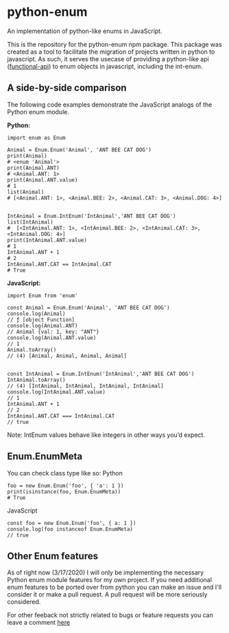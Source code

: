 # python-enum
An implementation of python-like enums in JavaScript.

This is the repository for the python-enum npm package. This package was created as a tool to facilitate the migration of projects written in python to javascript. As such, it serves the usecase of providing a python-like api ([functional-api](https://docs.python.org/3/library/enum.html#functional-api)) to enum objects in javascript, including the int-enum. 

## A side-by-side comparison

The following code examples demonstrate the JavaScript analogs of the Python enum module.

**Python:**
```
import enum as Enum

Animal = Enum.Enum('Animal', 'ANT BEE CAT DOG')
print(Animal)
# <enum 'Animal'>
print(Animal.ANT)
# <Animal.ANT: 1>
print(Animal.ANT.value)
# 1
list(Animal)
# [<Animal.ANT: 1>, <Animal.BEE: 2>, <Animal.CAT: 3>, <Animal.DOG: 4>]


IntAnimal = Enum.IntEnum('IntAnimal','ANT BEE CAT DOG')
list(IntAnimal)
#  [<IntAnimal.ANT: 1>, <IntAnimal.BEE: 2>, <IntAnimal.CAT: 3>, <IntAnimal.DOG: 4>]
print(IntAnimal.ANT.value)
# 1
IntAnimal.ANT + 1
# 2
IntAnimal.ANT.CAT == IntAnimal.CAT
# True
```

**JavaScript:**
```
import Enum from 'enum'

const Animal = Enum.Enum('Animal', 'ANT BEE CAT DOG')
console.log(Animal) 
// ƒ [object Function]
console.log(Animal.ANT)
// Animal {val: 1, key: "ANT"}
console.log(Animal.ANT.value)
// 1
Animal.toArray()
// (4) [Animal, Animal, Animal, Animal]


const IntAnimal = Enum.IntEnum('IntAnimal','ANT BEE CAT DOG')
IntAnimal.toArray()
// (4) [IntAnimal, IntAnimal, IntAnimal, IntAnimal]
console.log(IntAnimal.ANT.value)
// 1
IntAnimal.ANT + 1
// 2
IntAnimal.ANT.CAT === IntAnimal.CAT
// true
```

Note: IntEnum values behave like integers in other ways you’d expect. 

## Enum.EnumMeta

You can check class type like so:
Python
```
foo = new Enum.Enum('foo', { 'a': 1 })
print(isinstance(foo, Enum.EnumMeta))
# True
```

JavaScript
```
const foo = new Enum.Enum('foo', { a: 1 })
console.log(foo instanceof Enum.EnumMeta)
// true
```
## Other Enum features

As of right now (3/17/2020) I will only be implementing the necessary Python enum module features for my own project. If you need additional enum features to be ported over from python you can make an issue and I'll consider it or make a pull request. A pull request will be more seriously considered.

For other feeback not strictly related to bugs or feature requests you can leave a comment [here](https://arcman7.github.io/en/notes/)
